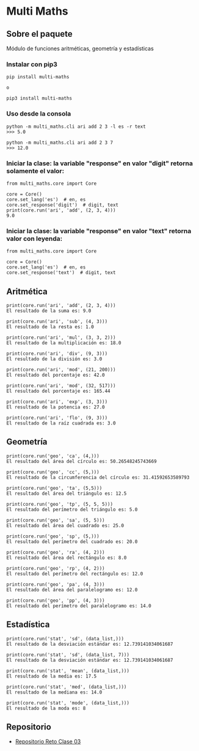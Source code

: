 # Multi Maths

## Sobre el paquete

Módulo de funciones aritméticas, geometría y estadísticas


### Instalar con pip3

```
pip install multi-maths

o

pip3 install multi-maths
```


### Uso desde la consola

```
python -m multi_maths.cli ari add 2 3 -l es -r text
>>> 5.0
```

```
python -m multi_maths.cli ari add 2 3 7
>>> 12.0
```


### Iniciar la clase: la variable "response" en valor "digit" retorna solamente el valor:

```
from multi_maths.core import Core

core = Core()
core.set_lang('es')  # en, es
core.set_response('digit')  # digit, text
print(core.run('ari', 'add', (2, 3, 4)))
9.0
```


### Iniciar la clase: la variable "response" en valor "text" retorna valor con leyenda:

```
from multi_maths.core import Core

core = Core()
core.set_lang('es')  # en, es
core.set_response('text')  # digit, text
```


## Aritmética
```
print(core.run('ari', 'add', (2, 3, 4)))
El resultado de la suma es: 9.0
```

```
print(core.run('ari', 'sub', (4, 3)))
El resultado de la resta es: 1.0
```

```
print(core.run('ari', 'mul', (3, 3, 2)))
El resultado de la multiplicación es: 18.0
```

```
print(core.run('ari', 'div', (9, 3)))
El resultado de la división es: 3.0
```

```
print(core.run('ari', 'mod', (21, 200)))
El resultado del porcentaje es: 42.0
```

```
print(core.run('ari', 'mod', (32, 517)))
El resultado del porcentaje es: 165.44
```

```
print(core.run('ari', 'exp', (3, 3)))
El resultado de la potencia es: 27.0
```

```
print(core.run('ari', 'flo', (9, 3)))
El resultado de la raíz cuadrada es: 3.0
```


## Geometría

```
print(core.run('geo', 'ca', (4,)))
El resultado del área del círculo es: 50.26548245743669
```

```
print(core.run('geo', 'cc', (5,)))
El resultado de la circumferencia del círculo es: 31.41592653589793
```

```
print(core.run('geo', 'ta', (5,5)))
El resultado del área del triángulo es: 12.5
```

```
print(core.run('geo', 'tp', (5, 5, 5)))
El resultado del perímetro del triángulo es: 5.0
```

```
print(core.run('geo', 'sa', (5, 5)))
El resultado del área del cuadrado es: 25.0
```

```
print(core.run('geo', 'sp', (5,)))
El resultado del perímetro del cuadrado es: 20.0
```

```
print(core.run('geo', 'ra', (4, 2)))
El resultado del área del rectángulo es: 8.0
```

```
print(core.run('geo', 'rp', (4, 2)))
El resultado del perímetro del rectángulo es: 12.0
```

```
print(core.run('geo', 'pa', (4, 3)))
El resultado del área del paralelogramo es: 12.0
```

```
print(core.run('geo', 'pp', (4, 3)))
El resultado del perímetro del paralelogramo es: 14.0
```


## Estadística

```
print(core.run('stat', 'sd', (data_list,)))
El resultado de la desviación estándar es: 12.739141034061687
```

```
print(core.run('stat', 'sd', (data_list, 7)))
El resultado de la desviación estándar es: 12.739141034061687
```

```
print(core.run('stat', 'mean', (data_list,)))
El resultado de la media es: 17.5
```

```
print(core.run('stat', 'med', (data_list,)))
El resultado de la mediana es: 14.0
```

```
print(core.run('stat', 'mode', (data_list,)))
El resultado de la moda es: 8
```


## Repositorio

* [Repositorio Reto Clase 03](https://github.com/gsmx64/python-adv-bootcamp-cf/tree/main/class03/challenge)
